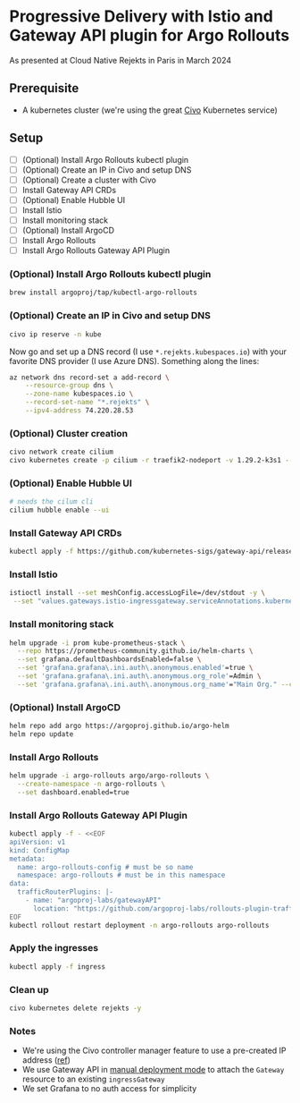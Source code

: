 # Progressive Delivery with Istio and Gateway API plugin for Argo Rollouts

As presented at Cloud Native Rejekts in Paris in March 2024


## Prerequisite

- A kubernetes cluster (we're using the great [Civo](https://www.civo.com) Kubernetes service)


## Setup

- [ ] (Optional) Install Argo Rollouts kubectl plugin
- [ ] (Optional) Create an IP in Civo and setup DNS
- [ ] (Optional) Create a cluster with Civo
- [ ] Install Gateway API CRDs
- [ ] (Optional) Enable Hubble UI
- [ ] Install Istio
- [ ] Install monitoring stack
- [ ] (Optional) Install ArgoCD
- [ ] Install Argo Rollouts
- [ ] Install Argo Rollouts Gateway API Plugin

### (Optional) Install Argo Rollouts kubectl plugin

```bash
brew install argoproj/tap/kubectl-argo-rollouts
```

### (Optional) Create an IP in Civo and setup DNS

```bash
civo ip reserve -n kube
```

Now go and set up a DNS record (I use `*.rejekts.kubespaces.io`) with your favorite DNS provider (I use Azure DNS). Something along the lines:

```bash
az network dns record-set a add-record \
    --resource-group dns \
    --zone-name kubespaces.io \
    --record-set-name "*.rejekts" \
    --ipv4-address 74.220.28.53
```


### (Optional) Cluster creation

```bash
civo network create cilium
civo kubernetes create -p cilium -r traefik2-nodeport -v 1.29.2-k3s1 --merge --save --switch --wait rejekts
```
### (Optional) Enable Hubble UI

```bash
# needs the cilum cli
cilium hubble enable --ui
```

### Install Gateway API CRDs

```bash
kubectl apply -f https://github.com/kubernetes-sigs/gateway-api/releases/download/v1.0.0/experimental-install.yaml
```

### Install Istio

```bash
istioctl install --set meshConfig.accessLogFile=/dev/stdout -y \
 --set "values.gateways.istio-ingressgateway.serviceAnnotations.kubernetes\.civo\.com/ipv4-address=74.220.28.53"

```

### Install monitoring stack

```bash
helm upgrade -i prom kube-prometheus-stack \
  --repo https://prometheus-community.github.io/helm-charts \
  --set grafana.defaultDashboardsEnabled=false \
  --set 'grafana.grafana\.ini.auth\.anonymous.enabled'=true \
  --set 'grafana.grafana\.ini.auth\.anonymous.org_role'=Admin \
  --set 'grafana.grafana\.ini.auth\.anonymous.org_name'="Main Org." --create-namespace   -n prometheus
```

### (Optional) Install ArgoCD

```bash
helm repo add argo https://argoproj.github.io/argo-helm
helm repo update
```



### Install Argo Rollouts

```bash
helm upgrade -i argo-rollouts argo/argo-rollouts \
  --create-namespace -n argo-rollouts \
  --set dashboard.enabled=true
```

### Install Argo Rollouts Gateway API Plugin

```bash
kubectl apply -f - <<EOF
apiVersion: v1
kind: ConfigMap
metadata:
  name: argo-rollouts-config # must be so name
  namespace: argo-rollouts # must be in this namespace
data:
  trafficRouterPlugins: |-
    - name: "argoproj-labs/gatewayAPI"
      location: "https://github.com/argoproj-labs/rollouts-plugin-trafficrouter-gatewayapi/releases/download/v0.2.0/gateway-api-plugin-amd64"
EOF
kubectl rollout restart deployment -n argo-rollouts argo-rollouts
```

### Apply the ingresses

```bash
kubectl apply -f ingress
```


### Clean up

```bash
civo kubernetes delete rejekts -y
```


### Notes

- We're using the Civo controller manager feature to use a pre-created IP address ([ref](https://github.com/civo/civo-cloud-controller-manager))
- We use Gateway API in [manual deployment mode](https://istio.io/latest/docs/tasks/traffic-management/ingress/gateway-api/#manual-deployment) to attach the `Gateway` resource to an existing `ingressGateway`
- We set Grafana to no auth access for simplicity 